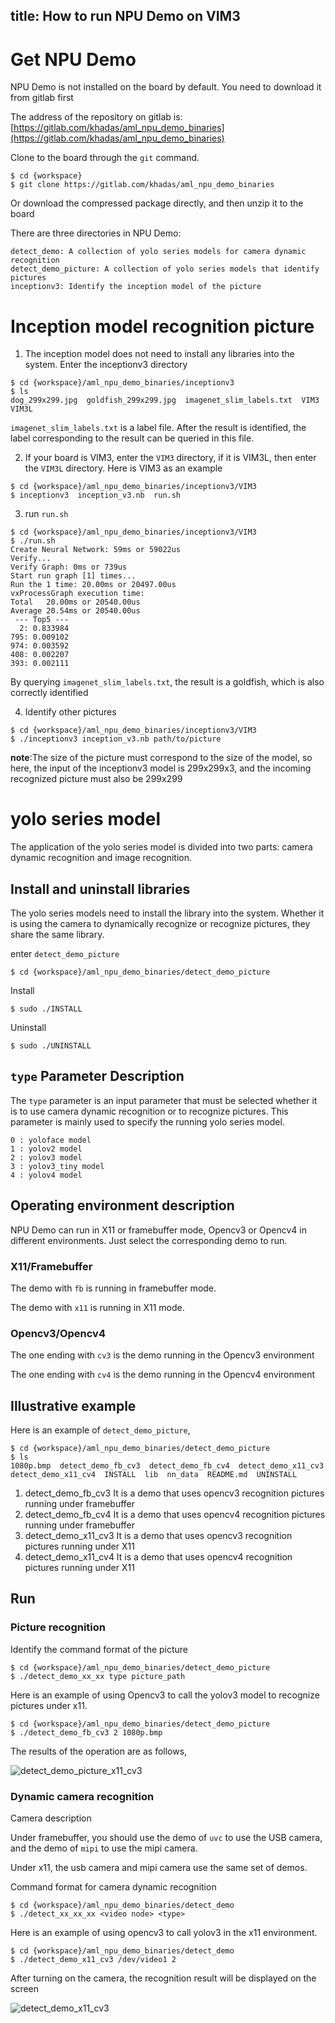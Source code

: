 title: How to run NPU Demo on VIM3
---

# Get NPU Demo

NPU Demo is not installed on the board by default. You need to download it from gitlab first

The address of the repository on gitlab is:[https://gitlab.com/khadas/aml_npu_demo_binaries](https://gitlab.com/khadas/aml_npu_demo_binaries)

Clone to the board through the `git` command.

```shell
$ cd {workspace}
$ git clone https://gitlab.com/khadas/aml_npu_demo_binaries
```

Or download the compressed package directly, and then unzip it to the board

There are three directories in NPU Demo:

```
detect_demo: A collection of yolo series models for camera dynamic recognition
detect_demo_picture: A collection of yolo series models that identify pictures
inceptionv3: Identify the inception model of the picture
```

# Inception model recognition picture

1. The inception model does not need to install any libraries into the system. Enter the inceptionv3 directory

```shell
$ cd {workspace}/aml_npu_demo_binaries/inceptionv3
$ ls
dog_299x299.jpg  goldfish_299x299.jpg  imagenet_slim_labels.txt  VIM3  VIM3L
```

`imagenet_slim_labels.txt` is a label file. After the result is identified, the label corresponding to the result can be queried in this file.

2. If your board is VIM3, enter the `VIM3` directory, if it is VIM3L, then enter the `VIM3L` directory. Here is VIM3 as an example

```shell
$ cd {workspace}/aml_npu_demo_binaries/inceptionv3/VIM3
$ inceptionv3  inception_v3.nb  run.sh
```

3. run `run.sh`

```shell
$ cd {workspace}/aml_npu_demo_binaries/inceptionv3/VIM3
$ ./run.sh
Create Neural Network: 59ms or 59022us
Verify...
Verify Graph: 0ms or 739us
Start run graph [1] times...
Run the 1 time: 20.00ms or 20497.00us
vxProcessGraph execution time:
Total   20.00ms or 20540.00us
Average 20.54ms or 20540.00us
 --- Top5 ---
  2: 0.833984
795: 0.009102
974: 0.003592
408: 0.002207
393: 0.002111
```

By querying `imagenet_slim_labels.txt`, the result is a goldfish, which is also correctly identified

4. Identify other pictures

```shell
$ cd {workspace}/aml_npu_demo_binaries/inceptionv3/VIM3
$ ./inceptionv3 inception_v3.nb path/to/picture
```

**note**:The size of the picture must correspond to the size of the model, so here, the input of the inceptionv3 model is 299x299x3, and the incoming recognized picture must also be 299x299

# yolo series model

The application of the yolo series model is divided into two parts: camera dynamic recognition and image recognition.

## Install and uninstall libraries

The yolo series models need to install the library into the system. Whether it is using the camera to dynamically recognize or recognize pictures, they share the same library.

enter `detect_demo_picture`

```shell
$ cd {workspace}/aml_npu_demo_binaries/detect_demo_picture
```

Install

```shell
$ sudo ./INSTALL
```

Uninstall

```shell
$ sudo ./UNINSTALL
```

## `type` Parameter Description

The `type` parameter is an input parameter that must be selected whether it is to use camera dynamic recognition or to recognize pictures. This parameter is mainly used to specify the running yolo series model.

```
0 : yoloface model
1 : yolov2 model
2 : yolov3 model
3 : yolov3_tiny model
4 : yolov4 model
```

## Operating environment description

NPU Demo can run in X11 or framebuffer mode, Opencv3 or Opencv4 in different environments. Just select the corresponding demo to run.

### X11/Framebuffer

The demo with `fb` is running in framebuffer mode.

The demo with `x11` is running in X11 mode.

### Opencv3/Opencv4

The one ending with `cv3` is the demo running in the Opencv3 environment

The one ending with `cv4` is the demo running in the Opencv4 environment

## Illustrative example

Here is an example of `detect_demo_picture`,

```shell
$ cd {workspace}/aml_npu_demo_binaries/detect_demo_picture
$ ls 
1080p.bmp  detect_demo_fb_cv3  detect_demo_fb_cv4  detect_demo_x11_cv3  detect_demo_x11_cv4  INSTALL  lib  nn_data  README.md  UNINSTALL
```

1. detect_demo_fb_cv3  It is a demo that uses opencv3 recognition pictures running under framebuffer
2. detect_demo_fb_cv4  It is a demo that uses opencv4 recognition pictures running under framebuffer
3. detect_demo_x11_cv3 It is a demo that uses opencv3 recognition pictures running under X11
4. detect_demo_x11_cv4 It is a demo that uses opencv4 recognition pictures running under X11


## Run

### Picture recognition

Identify the command format of the picture

```shell
$ cd {workspace}/aml_npu_demo_binaries/detect_demo_picture
$ ./detect_demo_xx_xx type picture_path
```

Here is an example of using Opencv3 to call the yolov3 model to recognize pictures under x11.

```shell
$ cd {workspace}/aml_npu_demo_binaries/detect_demo_picture
$ ./detect_demo_fb_cv3 2 1080p.bmp
```

The results of the operation are as follows,

![detect_demo_picture_x11_cv3](/images/vim3/detect_demo_picture_x11_cv3.png)

### Dynamic camera recognition

Camera description

Under framebuffer, you should use the demo of `uvc` to use the USB camera, and the demo of `mipi` to use the mipi camera.

Under x11, the usb camera and mipi camera use the same set of demos.

Command format for camera dynamic recognition

```shell
$ cd {workspace}/aml_npu_demo_binaries/detect_demo
$ ./detect_xx_xx_xx <video node> <type>
```

Here is an example of using opencv3 to call yolov3 in the x11 environment.

```shell
$ cd {workspace}/aml_npu_demo_binaries/detect_demo
$ ./detect_demo_x11_cv3 /dev/video1 2
```

After turning on the camera, the recognition result will be displayed on the screen

![detect_demo_x11_cv3](/images/vim3/detect_demo_x11_cv3.png)













